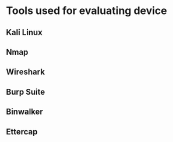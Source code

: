# Tools used for evaluating device

## Kali Linux

## Nmap

## Wireshark

## Burp Suite

## Binwalker

## Ettercap
